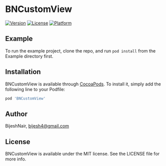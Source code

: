 # BNCustomView

[![Version](https://img.shields.io/cocoapods/v/BNCustomView.svg?style=flat)](https://cocoapods.org/pods/BNCustomView)
[![License](https://img.shields.io/cocoapods/l/BNCustomView.svg?style=flat)](https://cocoapods.org/pods/BNCustomView)
[![Platform](https://img.shields.io/cocoapods/p/BNCustomView.svg?style=flat)](https://cocoapods.org/pods/BNCustomView)

## Example

To run the example project, clone the repo, and run `pod install` from the Example directory first.

## Installation

BNCustomView is available through [CocoaPods](https://cocoapods.org). To install
it, simply add the following line to your Podfile:

```ruby
pod 'BNCustomView'
```

## Author

BijeshNair, bijesh4@gmail.com

## License

BNCustomView is available under the MIT license. See the LICENSE file for more info.

